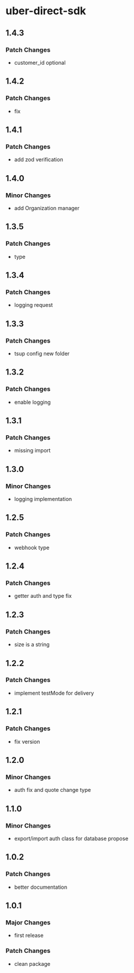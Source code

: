 # uber-direct-sdk

## 1.4.3

### Patch Changes

- customer_id optional

## 1.4.2

### Patch Changes

- fix

## 1.4.1

### Patch Changes

- add zod verification

## 1.4.0

### Minor Changes

- add Organization manager

## 1.3.5

### Patch Changes

- type

## 1.3.4

### Patch Changes

- logging request

## 1.3.3

### Patch Changes

- tsup config new folder

## 1.3.2

### Patch Changes

- enable logging

## 1.3.1

### Patch Changes

- missing import

## 1.3.0

### Minor Changes

- logging implementation

## 1.2.5

### Patch Changes

- webhook type

## 1.2.4

### Patch Changes

- getter auth and type fix

## 1.2.3

### Patch Changes

- size is a string

## 1.2.2

### Patch Changes

- implement testMode for delivery

## 1.2.1

### Patch Changes

- fix version

## 1.2.0

### Minor Changes

- auth fix and quote change type

## 1.1.0

### Minor Changes

- export/import auth class for database propose

## 1.0.2

### Patch Changes

- better documentation

## 1.0.1

### Major Changes

- first release

### Patch Changes

- clean package

